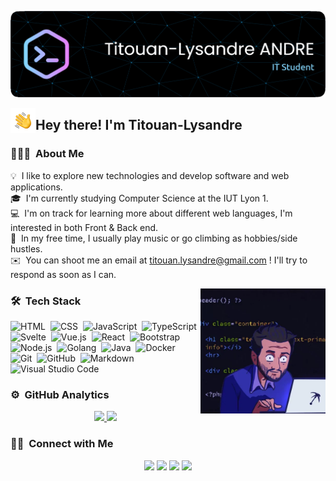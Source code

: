 ![Header](./github-header-image.png)


<img alt="Night Coding" src="./Hand%20Wave.gif" width='40' align="left"/><h2>Hey there! I'm Titouan-Lysandre</h2>

<!-- ## 👋 &nbsp;Hey there! I'm Titouan-Lysandre -->

### 👨🏻‍💻 &nbsp;About Me

💡 &nbsp;I like to explore new technologies and develop software and web applications.\
🎓 &nbsp;I'm currently studying Computer Science at the IUT Lyon 1.\
💻 &nbsp;I'm on track for learning more about different web languages, I'm interested in both Front & Back end.\
🎵 &nbsp;In my free time, I usually play music or go climbing as hobbies/side hustles.\
✉️ &nbsp;You can shoot me an email at titouan.lysandre@gmail.com ! I'll try to respond as soon as I can.

<img alt="Night Coding" width="200" margin-right="100px" src="./Night-Coding.gif" align="right"/>

### 🛠 &nbsp;Tech Stack


![HTML](https://img.shields.io/badge/-HTML-05122A?style=flat&logo=HTML5)&nbsp;
![CSS](https://img.shields.io/badge/-CSS-05122A?style=flat&logo=CSS3&logoColor=1572B6)&nbsp;
![JavaScript](https://img.shields.io/badge/-JavaScript-05122A?style=flat&logo=javascript)&nbsp;
![TypeScript](https://img.shields.io/badge/-TypeScript-05122A?style=flat&logo=typescript)&nbsp;\
![Svelte](https://img.shields.io/badge/-Svelte-05122A?style=flat&logo=svelte)&nbsp;
![Vue.js](https://img.shields.io/badge/-Vue.js-05122A?style=flat&logo=vue.js)&nbsp;
![React](https://img.shields.io/badge/-React-05122A?style=flat&logo=react)&nbsp;
![Bootstrap](https://img.shields.io/badge/-Bootstrap-05122A?style=flat&logo=bootstrap&logoColor=563D7C)&nbsp;\
![Node.js](https://img.shields.io/badge/-Node.js-05122A?style=flat&logo=node.js)&nbsp;
![Golang](https://img.shields.io/badge/-Golang-05122A?style=flat&logo=go)&nbsp;
![Java](https://img.shields.io/badge/-Java-05122A?style=flat&logo=Java&logoColor=FFA518)&nbsp;
![Docker](https://img.shields.io/badge/-Docker-05122A?style=flat&logo=docker)&nbsp;\
![Git](https://img.shields.io/badge/-Git-05122A?style=flat&logo=git)&nbsp;
![GitHub](https://img.shields.io/badge/-GitHub-05122A?style=flat&logo=github)&nbsp;
![Markdown](https://img.shields.io/badge/-Markdown-05122A?style=flat&logo=markdown)&nbsp;
![Visual Studio Code](https://img.shields.io/badge/-Visual%20Studio%20Code-05122A?style=flat&logo=visual-studio-code&logoColor=007ACC)&nbsp;  


### ⚙️ &nbsp;GitHub Analytics

<p align="center">
<a href="https://github.com/TLysandre">
  <img height="180em" src="https://github-readme-stats-eight-theta.vercel.app/api?username=TLysandre&show_icons=true&theme=algolia&include_all_commits=true&count_private=true"/>
  <img height="180em" src="https://github-readme-stats-eight-theta.vercel.app/api/top-langs/?username=TLysandre&layout=compact&langs_count=8&theme=algolia"/>
</a>
</p>

### 🤝🏻 &nbsp;Connect with Me

<p align="center">
<a href="https://linkedin.com/in/titouan-lysandre-andre-9358b1251"><img src="https://img.shields.io/badge/LinkedIn-0077B5?style=for-the-badge&logo=linkedin&logoColor=white"/></a>
<a href="mailto:titouan.lysandre@gmail.com"><img src=https://img.shields.io/badge/Gmail-D14836?style=for-the-badge&logo=gmail&logoColor=white/></a>
<a href="https://www.instagram.com/titouan_lysandre_adr/"><img src="https://img.shields.io/badge/Instagram-E4405F?style=for-the-badge&logo=instagram&logoColor=white"/></a>
<a href="https://www.facebook.com/profile.php?id=100089705882336"><img src="https://img.shields.io/badge/Facebook-1877F2?style=for-the-badge&logo=facebook&logoColor=white"/></a>
</p>
